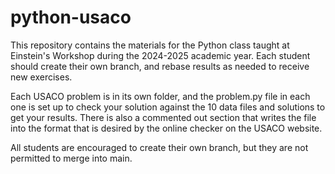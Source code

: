 # python-usaco

This repository contains the materials for the Python class taught at Einstein's Workshop during the 
2024-2025 academic year. Each student should create their own branch, and rebase results as needed 
to receive new exercises.

Each USACO problem is in its own folder, and the problem.py file in each one is set up to check your
solution against the 10 data files and solutions to get your results.  There is also a commented out
section that writes the file into the format that is desired by the online checker on the USACO website.

All students are encouraged to create their own branch, but they are not permitted to merge into main.